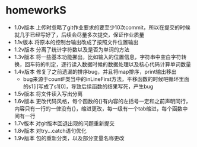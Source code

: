 # homeworkS

* 1.0v版本 上传时忽略了git作业要求的要至少10次commit，所以在提交的时候就几乎已经写好了，后续会尽量多次提交，保证作业质量
* 1.1v版本 将原本的控制台输出改成了按照文件位置输出
* 1.2v版本 分离了统计字符数以及是否为单词的方法
* 1.3v版本 将一些基本功能挪出，比如输入的位置信息，字符串中空白字符转换，回车符的判定，逐行读入数据时候的数据处理以及核心代码计算单词数量
* 1.4v版本 修复了之前遗漏的排序bug，并且将map排序，print输出移出
  * bug来源于countF类当中的inLineFirst方法，平移函数的时候吧循环里面的s1[i]写成了s1[0]，导致后续函数的结果写死，产生bug
* 1.5v版本 将文件读入写出分离
* 1.6v版本 更改代码风格，每个函数的{}有内容的左括号一定和之前声明同行，内容只有一行的一律没有{}，缩进更改，每一级有一个tab缩进，每个函数中间有一行
* 1.7v版本 对git版本回退出现的问题重新提交
* 1.8v版本 对try...catch语句优化
* 1.9v版本 包的重新分类，以及部分变量名称更改
